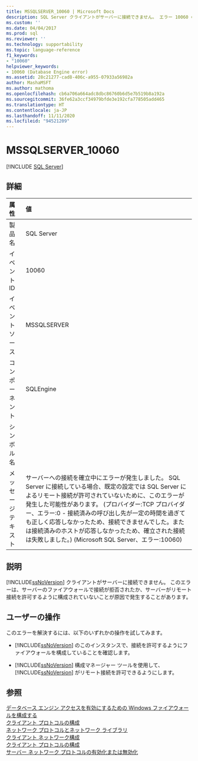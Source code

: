 ```yaml
---
title: MSSQLSERVER_10060 | Microsoft Docs
description: SQL Server クライアントがサーバーに接続できません。 エラー 10060 の説明と、考えられる解決策をご確認ください。
ms.custom: ''
ms.date: 04/04/2017
ms.prod: sql
ms.reviewer: ''
ms.technology: supportability
ms.topic: language-reference
f1_keywords:
- "10060"
helpviewer_keywords:
- 10060 (Database Engine error)
ms.assetid: 28c21277-cad8-406c-a955-07933a56982a
author: MashaMSFT
ms.author: mathoma
ms.openlocfilehash: cb6a706a664adc8dbc86760b6d5e7b519b8a192a
ms.sourcegitcommit: 36fe62a3ccf34979bfde3e192cfa778505add465
ms.translationtype: HT
ms.contentlocale: ja-JP
ms.lasthandoff: 11/11/2020
ms.locfileid: "94521209"
---
```

# <a name="mssqlserver_10060"></a>MSSQLSERVER_10060
 [!INCLUDE [SQL Server](../../includes/applies-to-version/sqlserver.md)]
  
## <a name="details"></a>詳細  
  
| 属性 | 値 |  
| :-------- | :---- |  
|製品名|SQL Server|  
|イベント ID|10060|  
|イベント ソース|MSSQLSERVER|  
|コンポーネント|SQLEngine|  
|シンボル名||  
|メッセージ テキスト|サーバーへの接続を確立中にエラーが発生しました。  SQL Server に接続している場合、既定の設定では SQL Server によるリモート接続が許可されていないために、このエラーが発生した可能性があります。 (プロバイダー:TCP プロバイダー、エラー:0 - 接続済みの呼び出し先が一定の時間を過ぎても正しく応答しなかったため、接続できませんでした。または接続済みのホストが応答しなかったため、確立された接続は失敗しました。) (Microsoft SQL Server、エラー:10060)|  
  
## <a name="explanation"></a>説明  
[!INCLUDE[ssNoVersion](../../includes/ssnoversion-md.md)] クライアントがサーバーに接続できません。 このエラーは、サーバーのファイアウォールで接続が拒否されたか、サーバーがリモート接続を許可するように構成されていないことが原因で発生することがあります。  
  
## <a name="user-action"></a>ユーザーの操作  
このエラーを解決するには、以下のいずれかの操作を試してみます。  
  
-   [!INCLUDE[ssNoVersion](../../includes/ssnoversion-md.md)] のこのインスタンスで、接続を許可するようにファイアウォールを構成していることを確認します。  
  
-   [!INCLUDE[ssNoVersion](../../includes/ssnoversion-md.md)] 構成マネージャー ツールを使用して、[!INCLUDE[ssNoVersion](../../includes/ssnoversion-md.md)] がリモート接続を許可できるようにします。  
  
## <a name="see-also"></a>参照  
[データベース エンジン アクセスを有効にするための Windows ファイアウォールを構成する](~/database-engine/configure-windows/configure-a-windows-firewall-for-database-engine-access.md)  
[クライアント プロトコルの構成](~/database-engine/configure-windows/configure-client-protocols.md)  
[ネットワーク プロトコルとネットワーク ライブラリ](~/sql-server/install/network-protocols-and-network-libraries.md)  
[クライアント ネットワーク構成](~/database-engine/configure-windows/client-network-configuration.md)  
[クライアント プロトコルの構成](~/database-engine/configure-windows/configure-client-protocols.md)  
[サーバー ネットワーク プロトコルの有効化または無効化](~/database-engine/configure-windows/enable-or-disable-a-server-network-protocol.md)  
  
